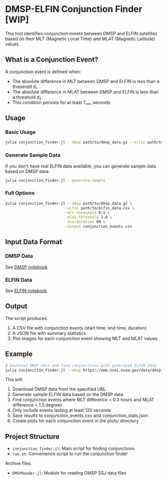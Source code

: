 # DMSP-ELFIN Conjunction Finder [WIP]

This tool identifies conjunction events between DMSP and ELFIN satellites based on their MLT (Magnetic Local Time) and MLAT (Magnetic Latitude) values.

## What is a Conjunction Event?

A conjunction event is defined when:
- The absolute difference in MLT between DMSP and ELFIN is less than a threshold d₁
- The absolute difference in MLAT between DMSP and ELFIN is less than a threshold d₂
- This condition persists for at least Tₘᵢₙ seconds

## Usage

### Basic Usage

```bash
julia conjunction_finder.jl --dmsp path/to/dmsp_data.gz --elfin path/to/elfin_data.csv
```

### Generate Sample Data

If you don't have real ELFIN data available, you can generate sample data based on DMSP data:

```bash
julia conjunction_finder.jl --generate-sample
```

### Full Options

```bash
julia conjunction_finder.jl --dmsp path/to/dmsp_data.gz \
                          --elfin path/to/elfin_data.csv \
                          --mlt-threshold 0.5 \
                          --mlat-threshold 2.0 \
                          --min-duration 60 \
                          --output conjunction_events.csv
```

## Input Data Format

### DMSP Data

See [DMSP notebook](./notebooks/dmsp.qmd)

### ELFIN Data
See [ELFIN notebook](./notebooks/elfin.qmd)

## Output

The script produces:
1. A CSV file with conjunction events (start time, end time, duration)
2. A JSON file with summary statistics
3. Plot images for each conjunction event showing MLT and MLAT values

## Example

```bash
# Download DMSP data and find conjunctions with generated ELFIN data
julia conjunction_finder.jl --dmsp https://www.ncei.noaa.gov/data/dmsp-space-weather-sensors/access/f17/ssj/2022/10/j5f1722288.gz --generate-sample --mlt-threshold 0.3 --mlat-threshold 1.5 --min-duration 120
```

This will:
1. Download DMSP data from the specified URL
2. Generate sample ELFIN data based on the DMSP data
3. Find conjunction events where MLT difference < 0.3 hours and MLAT difference < 1.5 degrees
4. Only include events lasting at least 120 seconds
5. Save results to conjunction_events.csv and conjunction_stats.json
6. Create plots for each conjunction event in the plots/ directory

## Project Structure

- `conjunction_finder.jl`: Main script for finding conjunctions
- `run.sh`: Convenience script to run the conjunction finder

Archive files:

- `DMSPReader.jl`: Module for reading DMSP SSJ data files
